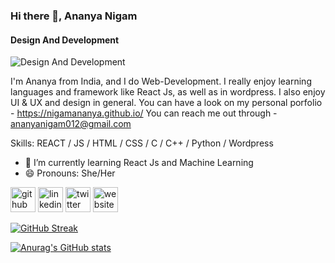 ### Hi there 👋, Ananya Nigam
#### Design And Development
![Design And Development](https://media.licdn.com/dms/image/C5616AQH5gWBPUyPUNw/profile-displaybackgroundimage-shrink_350_1400/0/1658726084537?e=1699488000&v=beta&t=2-9h-oOUUz8iTH9e2ug0V1rNmIrEXw-b2J8PT__Wccg)

I'm Ananya from India, and I do Web-Development. I really enjoy learning languages and framework like React Js, as well as in wordpress. I also enjoy UI & UX and design in general. You can have a look on my personal porfolio - https://nigamananya.github.io/ You can reach me out through - ananyanigam012@gmail.com

Skills: REACT / JS / HTML / CSS / C / C++ / Python / Wordpress

- 🌱 I’m currently learning React Js and Machine Learning 
- 😄 Pronouns: She/Her 


[<img src='https://cdn.jsdelivr.net/npm/simple-icons@3.0.1/icons/github.svg' alt='github' height='40'>](https://github.com/https://github.com/NigamAnanya)  [<img src='https://cdn.jsdelivr.net/npm/simple-icons@3.0.1/icons/linkedin.svg' alt='linkedin' height='40'>](https://www.linkedin.com/in/https://www.linkedin.com/in/ananya-nigam-915993237//)  [<img src='https://cdn.jsdelivr.net/npm/simple-icons@3.0.1/icons/twitter.svg' alt='twitter' height='40'>](https://twitter.com/https://twitter.com/AnanyaNigam012)  [<img src='https://cdn.jsdelivr.net/npm/simple-icons@3.0.1/icons/icloud.svg' alt='website' height='40'>](https://nigamananya.github.io/)  

[![GitHub Streak](https://streak-stats.demolab.com/?user=DenverCoder1)](https://git.io/streak-stats)

[![Anurag's GitHub stats](https://github-readme-stats.vercel.app/api?username=ananyanigam)](https://github.com/anuraghazra/github-readme-stats)
